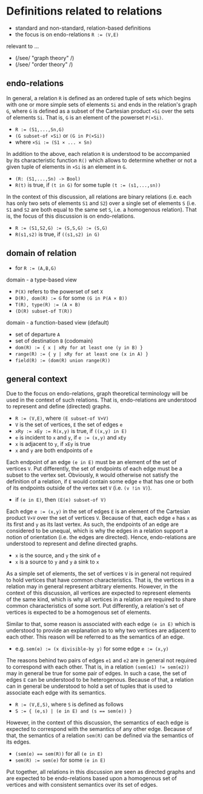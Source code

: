 
<!-- ======================================================================= -->
# Definitions related to relations

* standard and non-standard, relation-based definitions
* the focus is on endo-relations `R := (V,E)`

relevant to ...

* (/see/ "graph theory" /)
* (/see/ "order theory" /)

<!-- ======================================================================= -->
## endo-relations

In general, a relation `R` is defined as an ordered tuple of sets which begins
with one or more simple sets of elements `Si` and ends in the relation's graph
`G`, where `G` is defined as a subset of the Cartesian product `×Si` over the
sets of elements `Si`. That is, `G` is an element of the powerset `P(×Si)`.

* `R := (S1,...,Sn,G)`
* `(G subset-of ×Si)` or `(G in P(×Si))`
* where `×Si := (S1 × ... × Sn)`

In addition to the above, each relation `R` is understood to be accompanied by
its characteristic function `R()` which allows to determine whether or not a
given tuple of elements in `×Si` is an element in `G`.

* `(R: (S1,...,Sn) -> Bool)`
* `R(t)` is true, if `(t in G)` for some tuple `(t := (s1,...,sn))`

In the context of this discussion, all relations are binary relations (i.e.
each has only two sets of elements `S1` and `S2`) over a single set of elements
`S` (i.e. `S1` and `S2` are both equal to the same set `S`, i.e. a homogenous
relation). That is, the focus of this discussion is on endo-relations.

* `R := (S1,S2,G) := (S,S,G) := (S,G)`
* `R(s1,s2)` is true, if `((s1,s2) in G)`

<!-- ======================================================================= -->
## domain of relation

* for `R := (A,B,G)`

domain - a type-based view

* `P(X)` refers to the powerset of set `X`
* `D(R), dom(R) := G` for some `(G in P(A × B))`
* `T(R), type(R) := (A × B)`
* `(D(R) subset-of T(R))`

domain - a function-based view (default)

* set of departure `A`
* set of destination `B` (codomain)
* `dom(R) := { x | xRy for at least one (y in B) }`
* `range(R) := { y | xRy for at least one (x in A) }`
* `field(R) := (dom(R) union range(R))`

<!-- ======================================================================= -->
## general context

Due to the focus on endo-relations, graph theoretical terminology will be used
in the context of such relations. That is, endo-relations are understood to
represent and define (directed) graphs.

* `R := (V,E)`, where `(E subset-of V×V)`
* `V` is the set of vertices, `E` the set of edges `e`
* `xRy := xEy := R(x,y)` is true, if `((x,y) in E)`
* `e` is incident to `x` and `y`, if `e := (x,y)` and `xEy`
* `x` is adjacent to `y`, if `xEy` is true
* `x` and `y` are both endpoints of `e`

Each endpoint of an edge `(e in E)` must be an element of the set of vertices
`V`. Put differently, the set of endpoints of each edge must be a subset to
the vertex set. Obviously, `R` would otherwise not satisfy the definition of
a relation, if `E` would contain some edge `e` that has one or both of its
endpoints outside of the vertex set `V` (i.e. `(v !in V)`).

* if `(e in E)`, then `(E(e) subset-of V)`

Each edge `e := (x,y)` in the set of edges `E` is an element of the Cartesian
product `V×V` over the set of vertices `V`. Because of that, each edge `e` has
`x` as its first and `y` as its last vertex. As such, the endpoints of an edge
are considered to be unequal, which is why the edges in a relation support a
notion of orientation (i.e. the edges are directed). Hence, endo-relations are
understood to represent and define directed graphs.

* `x` is the source, and `y` the sink of `e`
* `x` is a source to `y` and `y` a sink to `x`

As a simple set of elements, the set of vertices `V` is in general not required
to hold vertices that have common characteristics. That is, the vertices in a
relation may in general represent arbitrary elements. However, in the context
of this discussion, all vertices are expected to represent elements of the same
kind, which is why all vertices in a relation are required to share common
characteristics of some sort. Put differently, a relation's set of vertices
is expected to be a homogenous set of elements.

Similar to that, some reason is associated with each edge `(e in E)` which is
understood to provide an explanation as to why two vertices are adjacent to
each other. This reason will be referred to as the semantics of an edge.

* e.g. `sem(e) := (x divisible-by y)` for some edge `e := (x,y)`

The reasons behind two pairs of edges `e1` and `e2` are in general not required
to correspond with each other. That is, in a relation `(sem(e1) != sem(e2))`
may in general be true for some pair of edges. In such a case, the set of edges
`E` can be understood to be heterogenous. Because of that, a relation can in
general be understood to hold a set of tuples that is used to associate each
edge with its semantics.

* `R := (V,E,S)`, where `S` is defined as follows
* `S := { (e,s) | (e in E) and (s == sem(e)) }`

However, in the context of this discussion, the semantics of each edge is
expected to correspond with the semantics of any other edge. Because of that,
the semantics of a relation `sem(R)` can be defined via the semantics of its
edges.

* `(sem(e) == sem(R))` for all `(e in E)`
* `sem(R) := sem(e)` for some `(e in E)`

Put together, all relations in this discussion are seen as directed graphs and
are expected to be endo-relations based upon a homogenous set of vertices and
with consistent semantics over its set of edges.
